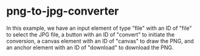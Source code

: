 # png-to-jpg-converter
In this example, we have an input element of type "file" with an ID of "file" to select the JPG file, a button with an ID of "convert" to initiate the conversion, a canvas element with an ID of "canvas" to draw the PNG, and an anchor element with an ID of "download" to download the PNG.
